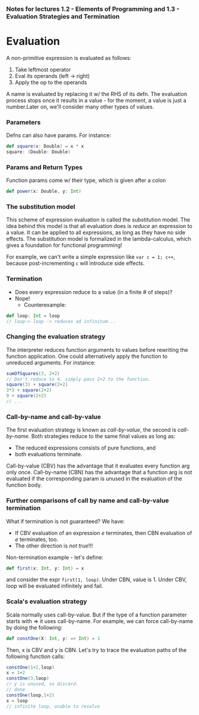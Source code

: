 ### Notes for lectures 1.2 - Elements of Programming and 1.3 - Evaluation Strategies and Termination

# Evaluation
A non-primitive expression is evaluated as follows:

1. Take leftmost operator
2. Eval its operands (left -> right)
3. Apply the op to the operands

A name is evaluated by replacing it w/ the RHS of its defn. The evaluation process stops once it results in a value - for the moment, a value is just a number.Later on, we'll consider many other types of values.

### Parameters
Defns can also have params. For instance:
```scala
def square(x: Double) = x * x
square: (Double: Double)
```

### Params and Return Types
Function params come w/ their type, which is given after a colon
```scala
def power(x: Double, y: Int)
```

### The substitution model
This scheme of expression evaluation is called the substitution model. The idea behind this model is that all evaluation does is *reduce* an expression to a value. It can be applied to all expressions, as long as they have no side effects. The substitution model is formalized in the lambda-calculus, which gives a foundation for functional programming!

For example, we can't write a simple expression like ```var c = 1; c++```, because post-incrementing ```c``` will introduce side effects.

### Termination
- Does every expression reduce to a value (in a finite # of steps)?
- Nope!
	- Counterexample:
```scala
def loop: Int = loop
// loop-> loop -> reduces ad infinitum...
``` 
### Changing the evaluation strategy
The interpreter reduces function arguments to values before rewriting the function application. One could alternatively apply the function to unreduced arguments. For instance:
```scala
sumOfSquares(3, 2+2)
// Don't reduce to 4, simply pass 2+2 to the function.
square(3) + square(2+2)
3*3 + square(2+2)
9 + square(2+2)
// ...
```
### Call-by-name and call-by-value
The first evaluation strategy is known as *call-by-value*, the second is *call-by-name*. Both strategies reduce to the same final values as long as:

- The reduced expressions consists of pure functions, and
- both evaluations terminate.

Call-by-value (CBV) has the advantage that it evaluates every function arg only once.
Call-by-name (CBN) has the advantage that a function arg is not evaluated if the corresponding param is unused in the evaluation of the function body.

### Further comparisons of call by name and call-by-value termination
What if termination is not guaranteed? We have:
- If CBV evaluation of an expression *e* terminates, then CBN evaluation of *e* terminates, too.
- The other direction is *not true*!!!

Non-termination example - let's define:
```scala
def first(x: Int, y: Int) = x
```
and consider the expr ```first(1, loop)```.
Under CBN, value is 1. Under CBV, loop will be evaluated infinitely and fail.

### Scala's evaluation strategy
Scala normally uses call-by-value. But if the type of a function parameter starts with => it uses call-by-name.
For example, we can force call-by-name by doing the following:
```scala
def constOne(X: Int, y: => Int) = 1
```
Then, x is CBV and y is CBN. Let's try to trace the evaluation paths of the following function calls:
```scala
constOne(1+2,loop)
x = 1+2
constOne(3,loop)
// y is unused, so discard.
// done
constOne(loop,1+2)
x = loop
// infinite loop, unable to resolve
